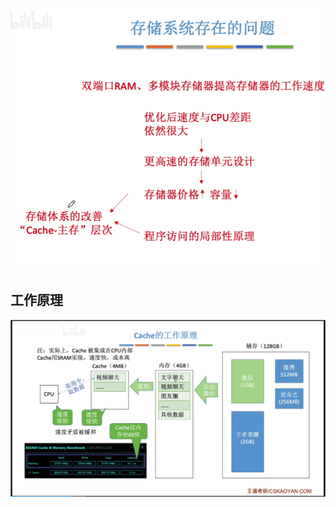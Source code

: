 


![输入图片说明](/imgs/2025-08-09/DLSQnRwxG6bwkdua.png)

## 工作原理
![输入图片说明](/imgs/2025-08-09/s0If9T3B7mJ07pmi.png)
<!--stackedit_data:
eyJoaXN0b3J5IjpbLTEwMzk3MjI3OTddfQ==
-->